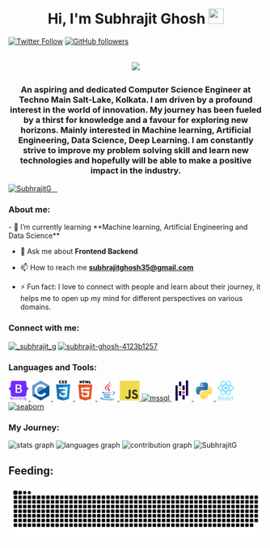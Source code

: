 <h1 align="center">Hi, I'm Subhrajit Ghosh  <img src="https://user-images.githubusercontent.com/39955420/147578264-bae0526c-028a-49d2-8af8-d08bb4edbd2a.gif" height="30" width="30"></h2>

[![Twitter Follow](https://img.shields.io/twitter/follow/_subhrajit_g?style=social)](https://x.com/_subhrajit_g)
[![GitHub followers](https://img.shields.io/github/followers/SubhrajitG?style=social)](https://github.com/SubhrajitG)

<h2 align="center"><img src="https://user-images.githubusercontent.com/39955420/147578199-56632b69-b3e8-4d9f-97e2-f046a1c2cba0.gif"></h2>
 

<h3 align="center">An aspiring and dedicated Computer Science Engineer at Techno Main Salt-Lake, Kolkata. I am driven by a profound interest in the world of innovation. My journey has been fueled by a thirst for knowledge and a favour for exploring new horizons. Mainly interested in Machine learning, Artificial Engineering, Data Science, Deep Learning. I am constantly strive to improve my problem solving skill and learn new technologies and hopefully will be able to make a positive impact in the industry.</h3>

<div align="left">
  <a href="https://github.com/ryo-ma/github-profile-trophy">
    <img src="https://github-profile-trophy.vercel.app/?username=SubhrajitG&theme=dracula" alt="SubhrajitG" />
  </a>
</div>

<h3 align="left">About me:</h3>
- 🌱 I’m currently learning **Machine learning, Artificial Engineering and Data Science**

- 💬 Ask me about **Frontend Backend**

- 📫 How to reach me **subhrajitghosh35@gmail.com**

- ⚡ Fun fact: I love to connect with people and learn about their journey, it helps me to open up my mind for different perspectives on various domains.

<h3 align="left">Connect with me:</h3>
<p align="left">
<a href="https://twitter.com/_subhrajit_g" target="blank"><img align="center" src="https://raw.githubusercontent.com/rahuldkjain/github-profile-readme-generator/master/src/images/icons/Social/twitter.svg" alt="_subhrajit_g" height="30" width="40" /></a>
<a href="https://linkedin.com/in/subhrajit-ghosh-4123b1257" target="blank"><img align="center" src="https://raw.githubusercontent.com/rahuldkjain/github-profile-readme-generator/master/src/images/icons/Social/linked-in-alt.svg" alt="subhrajit-ghosh-4123b1257" height="30" width="40" /></a>
</p>

<h3 align="left">Languages and Tools:</h3>
<p align="left"> <a href="https://getbootstrap.com" target="_blank" rel="noreferrer"> <img src="https://raw.githubusercontent.com/devicons/devicon/master/icons/bootstrap/bootstrap-plain-wordmark.svg" alt="bootstrap" width="40" height="40"/> </a> <a href="https://www.cprogramming.com/" target="_blank" rel="noreferrer"> <img src="https://raw.githubusercontent.com/devicons/devicon/master/icons/c/c-original.svg" alt="c" width="40" height="40"/> </a> <a href="https://www.w3schools.com/css/" target="_blank" rel="noreferrer"> <img src="https://raw.githubusercontent.com/devicons/devicon/master/icons/css3/css3-original-wordmark.svg" alt="css3" width="40" height="40"/> </a> <a href="https://www.w3.org/html/" target="_blank" rel="noreferrer"> <img src="https://raw.githubusercontent.com/devicons/devicon/master/icons/html5/html5-original-wordmark.svg" alt="html5" width="40" height="40"/> </a> <a href="https://www.java.com" target="_blank" rel="noreferrer"> <img src="https://raw.githubusercontent.com/devicons/devicon/master/icons/java/java-original.svg" alt="java" width="40" height="40"/> </a> <a href="https://developer.mozilla.org/en-US/docs/Web/JavaScript" target="_blank" rel="noreferrer"> <img src="https://raw.githubusercontent.com/devicons/devicon/master/icons/javascript/javascript-original.svg" alt="javascript" width="40" height="40"/> </a> <a href="https://www.microsoft.com/en-us/sql-server" target="_blank" rel="noreferrer"> <img src="https://www.svgrepo.com/show/303229/microsoft-sql-server-logo.svg" alt="mssql" width="40" height="40"/> </a> <a href="https://pandas.pydata.org/" target="_blank" rel="noreferrer"> <img src="https://raw.githubusercontent.com/devicons/devicon/2ae2a900d2f041da66e950e4d48052658d850630/icons/pandas/pandas-original.svg" alt="pandas" width="40" height="40"/> </a> <a href="https://www.python.org" target="_blank" rel="noreferrer"> <img src="https://raw.githubusercontent.com/devicons/devicon/master/icons/python/python-original.svg" alt="python" width="40" height="40"/> </a> <a href="https://reactjs.org/" target="_blank" rel="noreferrer"> <img src="https://raw.githubusercontent.com/devicons/devicon/master/icons/react/react-original-wordmark.svg" alt="react" width="40" height="40"/> </a> <a href="https://seaborn.pydata.org/" target="_blank" rel="noreferrer"> <img src="https://seaborn.pydata.org/_images/logo-mark-lightbg.svg" alt="seaborn" width="40" height="40"/> </a> </p>



<h3 align="left">My Journey:</h3>
<div align="left">
  <img width="420px" src="https://github-readme-stats.vercel.app/api?username=SubhrajitG&hide_title=false&hide_rank=false&show_icons=true&include_all_commits=true&count_private=true&disable_animations=false&theme=dracula&locale=en&hide_border=false&order=1&custom_title=My%20GitHub%20Stats" alt="stats graph"  />
  <img width="400px" src="https://github-readme-stats.vercel.app/api/top-langs?username=SubhrajitG&locale=en&hide_title=false&layout=compact&card_width=320&langs_count=6&theme=dracula&hide_border=false&order=2" alt="languages graph"  />
  <img width="440px" src="https://github-readme-activity-graph.vercel.app/graph?username=SubhrajitG&theme=github&hide_border=false&custom_title=My%20Contribution%20Graph" alt="contribution graph" />
  <img width="395px" src="https://github-readme-streak-stats.herokuapp.com/?user=SubhrajitG&theme=dracula" alt="SubhrajitG" />
</div>

## Feeding:
![snake gif](https://github.com/SubhrajitG/SubhrajitG/blob/output/github-contribution-grid-snake-dark.svg)

